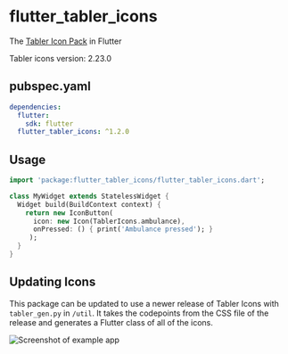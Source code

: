 # flutter_tabler_icons

The [Tabler Icon Pack](https://github.com/tabler/tabler-icons) in Flutter

Tabler icons version: 2.23.0

## pubspec.yaml
```yml
dependencies:
  flutter:
    sdk: flutter
  flutter_tabler_icons: ^1.2.0
```

## Usage
```Dart
import 'package:flutter_tabler_icons/flutter_tabler_icons.dart';

class MyWidget extends StatelessWidget {
  Widget build(BuildContext context) {
    return new IconButton(
      icon: new Icon(TablerIcons.ambulance),
      onPressed: () { print('Ambulance pressed'); }
     );
  }
}
```

## Updating Icons

This package can be updated to use a newer release of Tabler Icons with `tabler_gen.py` in `/util`. It takes the codepoints from the CSS file of the release and generates a Flutter class of all of the icons.

![Screenshot of example app](https://github.com/bigbadbob2003/flutter_tabler_icons/raw/master/.github/screenshot.png)
